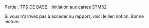 Partie : TPS DE BASE - Initiation aux cartes STM32

Si vous n'arrivez pas à accéder au rapport, voici le lien notion.
Bonne lecture.
